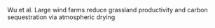 Wu et al. Large wind farms reduce grassland productivity and carbon sequestration via atmospheric drying
